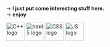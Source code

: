 -> **I just put some interesting stuff here.**\
-> **enjoy**

<img src="https://upload.wikimedia.org/wikipedia/commons/1/18/ISO_C%2B%2B_Logo.svg" alt="C++ logo" width="50" height="50" style="display: inline;">
<img src="https://upload.wikimedia.org/wikipedia/commons/6/61/HTML5_logo_and_wordmark.svg" alt="html5 logo" width="50" height="50" style="display: inline-block;">
<img src="https://upload.wikimedia.org/wikipedia/commons/d/d5/CSS3_logo_and_wordmark.svg" alt="CSS logo" width="50" height="50" style="display: inline-block;">
<img src="https://upload.wikimedia.org/wikipedia/commons/d/d4/Javascript-shield.svg" alt="JS logo" width="50" height="50" style="display: inline-block;">
